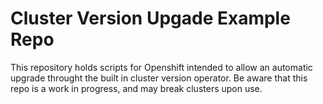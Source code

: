 # Cluster Version Upgade Example Repo

This repository holds scripts for Openshift intended to allow an automatic upgrade throught the built in cluster version operator. Be aware that this repo is a work in progress, and may break clusters upon use.
